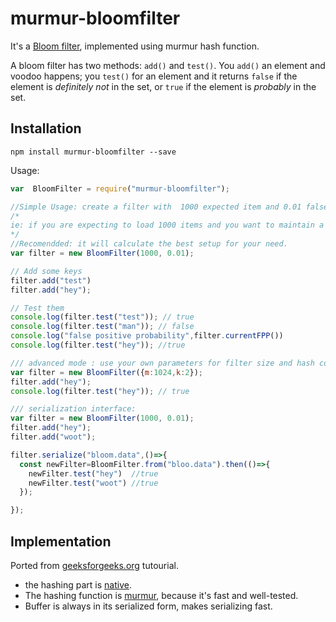 murmur-bloomfilter
===============================

It's a [Bloom filter](https://en.wikipedia.org/wiki/Bloom_filter), implemented using  murmur hash function.

A bloom filter has two methods: `add()` and `test()`. You
`add()` an element and voodoo happens; you
`test()` for an element and it returns `false` if the element is _definitely
not_ in the set, or `true` if the element is _probably_ in the set.

Installation
-----

`npm install murmur-bloomfilter --save`

Usage:

```javascript
var  BloomFilter = require("murmur-bloomfilter");

//Simple Usage: create a filter with  1000 expected item and 0.01 false positive probability.
/*
ie: if you are expecting to load 1000 items and you want to maintain a probability of not more than 0.01 false positives
*/
//Recomendded: it will calculate the best setup for your need.
var filter = new BloomFilter(1000, 0.01);

// Add some keys
filter.add("test")
filter.add("hey");

// Test them
console.log(filter.test("test")); // true
console.log(filter.test("man")); // false
console.log("false positive probability",filter.currentFPP())
console.log(filter.test("hey")); //true

/// advanced mode : use your own parameters for filter size and hash count (m,k)
var filter = new BloomFilter({m:1024,k:2});
filter.add("hey");
console.log(filter.test("hey")); // true

/// serialization interface:
var filter = new BloomFilter(1000, 0.01);
filter.add("hey");
filter.add("woot");

filter.serialize("bloom.data",()=>{
  const newFilter=BloomFilter.from("bloo.data").then(()=>{
    newFilter.test("hey")  //true
    newFilter.test("woot") //true
  });

});

```

Implementation
----------------------
Ported from [geeksforgeeks.org](https://www.geeksforgeeks.org/bloom-filters-introduction-and-python-implementation/) tutourial.
* the hashing part is [native](https://github.com/royaltm/node-murmurhash-native).
* The hashing function is [murmur](https://en.wikipedia.org/wiki/MurmurHash), because
  it's fast and well-tested.
* Buffer is always in its serialized form, makes serializing fast.
